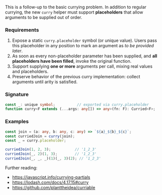 This is a follow-up to the basic currying problem.  In addition to regular currying, the new `curry` helper must support **placeholders** that allow arguments to be supplied out of order.

### Requirements

1. Expose a static `curry.placeholder` symbol (or unique value).  Users pass this placeholder in any position to mark an argument as *to be provided later*.
2. As soon as every non-placeholder parameter has been supplied, and **all placeholders have been filled**, invoke the original function.
3. Support supplying **one or more** arguments per call, mixing real values and placeholders.
4. Preserve behavior of the previous curry implementation: collect arguments until arity is satisfied.

### Signature

```ts
const _: unique symbol;          // exported via curry.placeholder
function curry<F extends (...args: any[]) => any>(fn: F): Curried<F>;
```

### Examples

```ts
const join = (a: any, b: any, c: any) => `${a}_${b}_${c}`;
const curriedJoin = curry(join);
const _ = curry.placeholder;

curriedJoin(1, 2, 3);           // '1_2_3'
curriedJoin(_, 2)(1, 3);        // '1_2_3'
curriedJoin(_, _, _)(1)(_, 3)(2); // '1_2_3'
```

Further reading:
- https://javascript.info/currying-partials
- https://lodash.com/docs/4.17.15#curry
- https://github.com/planttheidea/curriable
